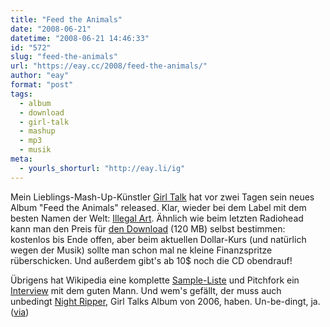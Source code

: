 ```yaml
---
title: "Feed the Animals"
date: "2008-06-21"
datetime: "2008-06-21 14:46:33"
id: "572"
slug: "feed-the-animals"
url: "https://eay.cc/2008/feed-the-animals/"
author: "eay"
format: "post"
tags:
  - album
  - download
  - girl-talk
  - mashup
  - mp3
  - musik
meta:
  - yourls_shorturl: "http://eay.li/ig"
---
```


Mein Lieblings-Mash-Up-Künstler [Girl Talk](http://www.myspace.com/girltalk) hat vor zwei Tagen sein neues Album "Feed the Animals" released. Klar, wieder bei dem Label mit dem besten Namen der Welt: [Illegal Art](http://illegalart.net/mainindex.html). Ähnlich wie beim letzten Radiohead kann man den Preis für [den Download](http://74.124.198.47/illegal-art.net/__girl__talk___feed__the__anima.ls___/) (120 MB) selbst bestimmen: kostenlos bis Ende offen, aber beim aktuellen Dollar-Kurs (und natürlich wegen der Musik) sollte man schon mal ne kleine Finanzspritze rüberschicken. Und außerdem gibt's ab 10$ noch die CD obendrauf!

Übrigens hat Wikipedia eine komplette [Sample-Liste](http://en.wikipedia.org/wiki/Feed_The_Animals#Tracklist) und Pitchfork ein [Interview](http://www.pitchforkmedia.com/page/news/51282-girl-talk-discusses-new-album-out-digitally-this-week) mit dem guten Mann. Und wem's gefällt, der muss auch unbedingt [Night Ripper](http://www.amazon.de/exec/obidos/ASIN/B000SDWFLG/eayznet-21), Girl Talks Album von 2006, haben. Un-be-dingt, ja. ([via](http://www.nerdcore.de/wp/2008/06/19/girl-talk-machen-einen-radiohead-neues-mashup-like-album-fur-lau/))
